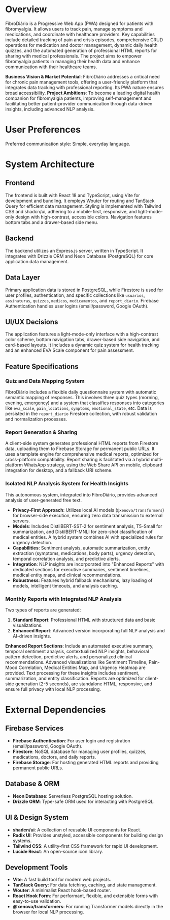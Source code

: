 # Overview

FibroDiário is a Progressive Web App (PWA) designed for patients with fibromyalgia. It allows users to track pain, manage symptoms and medications, and coordinate with healthcare providers. Key capabilities include detailed tracking of pain and crisis episodes, comprehensive CRUD operations for medication and doctor management, dynamic daily health quizzes, and the automated generation of professional HTML reports for sharing with medical professionals. The project aims to empower fibromyalgia patients in managing their health data and enhance communication with their healthcare teams.

**Business Vision & Market Potential**: FibroDiário addresses a critical need for chronic pain management tools, offering a user-friendly platform that integrates data tracking with professional reporting. Its PWA nature ensures broad accessibility.
**Project Ambitions**: To become a leading digital health companion for fibromyalgia patients, improving self-management and facilitating better patient-provider communication through data-driven insights, including advanced NLP analysis.

# User Preferences

Preferred communication style: Simple, everyday language.

# System Architecture

## Frontend
The frontend is built with React 18 and TypeScript, using Vite for development and bundling. It employs Wouter for routing and TanStack Query for efficient data management. Styling is implemented with Tailwind CSS and shadcn/ui, adhering to a mobile-first, responsive, and light-mode-only design with high-contrast, accessible colors. Navigation features bottom tabs and a drawer-based side menu.

## Backend
The backend utilizes an Express.js server, written in TypeScript. It integrates with Drizzle ORM and Neon Database (PostgreSQL) for core application data management.

## Data Layer
Primary application data is stored in PostgreSQL, while Firestore is used for user profiles, authentication, and specific collections like `usuarios`, `assinaturas`, `quizzes`, `medicos`, `medicamentos`, and `report_diario`. Firebase Authentication handles user logins (email/password, Google OAuth).

## UI/UX Decisions
The application features a light-mode-only interface with a high-contrast color scheme, bottom navigation tabs, drawer-based side navigation, and card-based layouts. It includes a dynamic quiz system for health tracking and an enhanced EVA Scale component for pain assessment.

## Feature Specifications

### Quiz and Data Mapping System
FibroDiário includes a flexible daily questionnaire system with automatic semantic mapping of responses. This involves three quiz types (morning, evening, emergency) and a system that classifies responses into categories like `eva_scale`, `pain_locations`, `symptoms`, `emotional_state`, etc. Data is persisted in the `report_diario` Firestore collection, with robust validation and normalization processes.

### Report Generation & Sharing
A client-side system generates professional HTML reports from Firestore data, uploading them to Firebase Storage for permanent public URLs. It uses a template engine for comprehensive medical reports, optimized for cross-platform compatibility. Report sharing is facilitated via a hybrid multi-platform WhatsApp strategy, using the Web Share API on mobile, clipboard integration for desktop, and a fallback URI scheme.

### Isolated NLP Analysis System for Health Insights
This autonomous system, integrated into FibroDiário, provides advanced analysis of user-generated free text.
- **Privacy-First Approach**: Utilizes local AI models (`@xenova/transformers`) for browser-side execution, ensuring zero data transmission to external servers.
- **Models**: Includes DistilBERT-SST-2 for sentiment analysis, T5-Small for summarization, and DistilBERT-MNLI for zero-shot classification of medical entities. A hybrid system combines AI with specialized rules for urgency detection.
- **Capabilities**: Sentiment analysis, automatic summarization, entity extraction (symptoms, medications, body parts), urgency detection, temporal correlation analysis, and predictive alerts.
- **Integration**: NLP insights are incorporated into "Enhanced Reports" with dedicated sections for executive summaries, sentiment timelines, medical entity maps, and clinical recommendations.
- **Robustness**: Features hybrid fallback mechanisms, lazy loading of models, intelligent timeouts, and analysis caching.

### Monthly Reports with Integrated NLP Analysis
Two types of reports are generated:
1.  **Standard Report**: Professional HTML with structured data and basic visualizations.
2.  **Enhanced Report**: Advanced version incorporating full NLP analysis and AI-driven insights.

**Enhanced Report Sections**: Include an automated executive summary, temporal sentiment analysis, contextualized NLP insights, behavioral pattern detection, predictive alerts, and personalized clinical recommendations. Advanced visualizations like Sentiment Timeline, Pain-Mood Correlation, Medical Entities Map, and Urgency Heatmap are provided. Text processing for these insights includes sentiment, summarization, and entity classification. Reports are optimized for client-side generation (2-5 seconds), are standalone HTML, responsive, and ensure full privacy with local NLP processing.

# External Dependencies

## Firebase Services
-   **Firebase Authentication**: For user login and registration (email/password, Google OAuth).
-   **Firestore**: NoSQL database for managing user profiles, quizzes, medications, doctors, and daily reports.
-   **Firebase Storage**: For hosting generated HTML reports and providing permanent public URLs.

## Database & ORM
-   **Neon Database**: Serverless PostgreSQL hosting solution.
-   **Drizzle ORM**: Type-safe ORM used for interacting with PostgreSQL.

## UI & Design System
-   **shadcn/ui**: A collection of reusable UI components for React.
-   **Radix UI**: Provides unstyled, accessible components for building design systems.
-   **Tailwind CSS**: A utility-first CSS framework for rapid UI development.
-   **Lucide React**: An open-source icon library.

## Development Tools
-   **Vite**: A fast build tool for modern web projects.
-   **TanStack Query**: For data fetching, caching, and state management.
-   **Wouter**: A minimalist React hook-based router.
-   **React Hook Form**: For performant, flexible, and extensible forms with easy-to-use validation.
-   **@xenova/transformers**: For running Transformer models directly in the browser for local NLP processing.